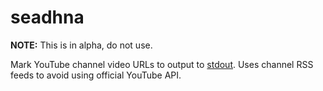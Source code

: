 # seadhna

__NOTE:__ This is in alpha, do not use.

Mark YouTube channel video URLs to output to [stdout](https://en.wikipedia.org/wiki/Standard_streams#Standard_output_(stdout)). Uses channel RSS feeds to avoid using official YouTube API.



